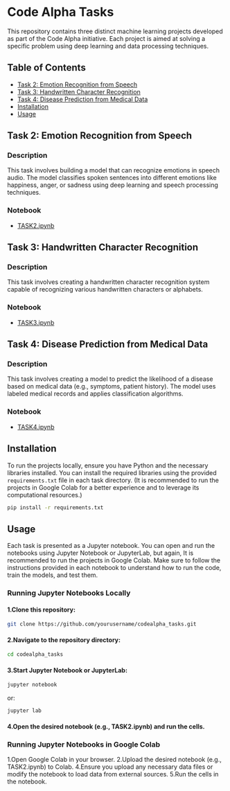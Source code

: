 # Code Alpha Tasks

This repository contains three distinct machine learning projects developed as part of the Code Alpha initiative. Each project is aimed at solving a specific problem using deep learning and data processing techniques.

## Table of Contents
- [Task 2: Emotion Recognition from Speech](#task-2-emotion-recognition-from-speech)
- [Task 3: Handwritten Character Recognition](#task-3-handwritten-character-recognition)
- [Task 4: Disease Prediction from Medical Data](#task-4-disease-prediction-from-medical-data)
- [Installation](#installation)
- [Usage](#usage)

## Task 2: Emotion Recognition from Speech

### Description
This task involves building a model that can recognize emotions in speech audio. The model classifies spoken sentences into different emotions like happiness, anger, or sadness using deep learning and speech processing techniques.

### Notebook
- [TASK2.ipynb](./TASK2.ipynb)

## Task 3: Handwritten Character Recognition

### Description
This task involves creating a handwritten character recognition system capable of recognizing various handwritten characters or alphabets.

### Notebook
- [TASK3.ipynb](./TASK3.ipynb)

## Task 4: Disease Prediction from Medical Data

### Description
This task involves creating a model to predict the likelihood of a disease based on medical data (e.g., symptoms, patient history). The model uses labeled medical records and applies classification algorithms.

### Notebook
- [TASK4.ipynb](./TASK4.ipynb)

## Installation

To run the projects locally, ensure you have Python and the necessary libraries installed. You can install the required libraries using the provided `requirements.txt` file in each task directory.
(It is recommended to run the projects in Google Colab for a better experience and to leverage its computational resources.)

```bash
pip install -r requirements.txt
```

## Usage

Each task is presented as a Jupyter notebook. You can open and run the notebooks using Jupyter Notebook or JupyterLab, but again, It is recommended to run the projects in Google Colab. Make sure to follow the instructions provided in each notebook to understand how to run the code, train the models, and test them.

### Running Jupyter Notebooks Locally

####   1.Clone this repository:
  ```bash
  git clone https://github.com/yourusername/codealpha_tasks.git
  ```

####   2.Navigate to the repository directory:
  ```bash
  cd codealpha_tasks
  ```

####   3.Start Jupyter Notebook or JupyterLab:
  ```bash
  jupyter notebook
  ```

or:
  ```bash
  jupyter lab
  ```

####  4.Open the desired notebook (e.g., TASK2.ipynb) and run the cells.

### Running Jupyter Notebooks in Google Colab

1.Open Google Colab in your browser.
2.Upload the desired notebook (e.g., TASK2.ipynb) to Colab.
4.Ensure you upload any necessary data files or modify the notebook to load data from external sources.
5.Run the cells in the notebook.


